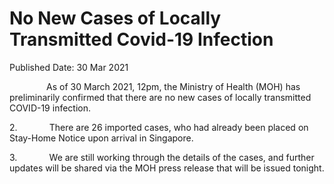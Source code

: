 <html>
    <meta http-equiv="Content-Type" content="text/html; charset=utf-8"/>
    <meta charset="utf-8"/>
    <title>No New Cases of Locally Transmitted Covid-19 Infection </title>
    <body><h1>No New Cases of Locally Transmitted Covid-19 Infection </h1>
    <p>Published Date: 30 Mar 2021</p> <p>&nbsp; &nbsp; &nbsp; &nbsp; &nbsp; &nbsp; &nbsp; &nbsp;As of 30 March 2021, 12pm, the Ministry of Health (MOH) has preliminarily confirmed that there are no new cases of locally transmitted COVID-19 infection.</p><p>2.&nbsp;&nbsp;&nbsp;&nbsp;&nbsp;&nbsp;&nbsp;&nbsp;&nbsp;&nbsp;&nbsp;&nbsp; There are 26 imported cases, who had already been placed on Stay-Home Notice upon arrival in Singapore.</p><p>3.&nbsp;&nbsp;&nbsp;&nbsp;&nbsp;&nbsp;&nbsp;&nbsp;&nbsp;&nbsp;&nbsp;&nbsp; We are still working through the details of the cases, and further updates will be shared via the MOH press release that will be issued tonight.</p></body>
</html>
